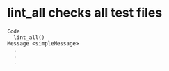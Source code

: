 # lint_all checks all test files

    Code
      lint_all()
    Message <simpleMessage>
      .
      .
      .
      

